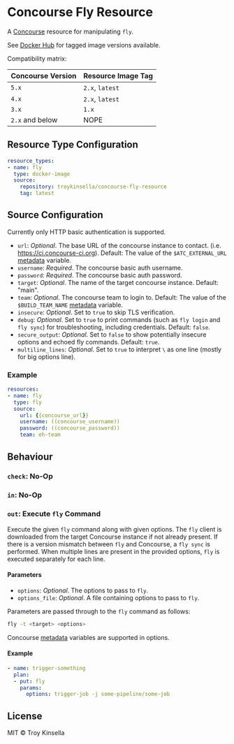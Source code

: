 Concourse Fly Resource
======================

A [Concourse](http://concourse.ci/) resource for manipulating `fly`.

See [Docker Hub](https://cloud.docker.com/repository/docker/troykinsella/concourse-fly-resource)
for tagged image versions available.

Compatibility matrix:

| Concourse Version | Resource Image Tag |
| ----------------- | ------------------ |
| `5.x` | `2.x`, `latest` |
| `4.x` | `2.x`, `latest` |
| `3.x` | `1.x` |
| `2.x` and below | NOPE | 

## Resource Type Configuration

```yaml
resource_types:
- name: fly
  type: docker-image
  source:
    repository: troykinsella/concourse-fly-resource
    tag: latest
```

## Source Configuration

Currently only HTTP basic authentication is supported.

* `url`: _Optional_. The base URL of the concourse instance to contact. (i.e. https://ci.concourse-ci.org).
  Default: The value of the `$ATC_EXTERNAL_URL` [metadata](https://concourse-ci.org/implementing-resource-types.html#resource-metadata) variable.
* `username`: _Required_. The concourse basic auth username.
* `password`: _Required_. The concourse basic auth password.
* `target`: _Optional_. The name of the target concourse instance. Default: "main".
* `team`: _Optional_. The concourse team to login to. Default: The value of the
  `$BUILD_TEAM_NAME` [metadata](https://concourse-ci.org/implementing-resource-types.html#resource-metadata) variable.
* `insecure`: _Optional_. Set to `true` to skip TLS verification.
* `debug`: _Optional_. Set to `true` to print commands (such as `fly login` and `fly sync`) for troubleshooting, including credentials. Default: `false`.
* `secure_output`: _Optional_. Set to `false` to show potentially insecure options and echoed fly commands. Default: `true`.
* `multiline_lines`: _Optional_. Set to `true` to interpret `\` as one line (mostly for big options line).

### Example

```yaml
resources:
- name: fly
  type: fly
  source:
    url: {{concourse_url}}
    username: ((concourse_username))
    password: ((concourse_password))
    team: eh-team
```

## Behaviour

### `check`: No-Op

### `in`: No-Op

### `out`: Execute `fly` Command

Execute the given `fly` command along with given options. The `fly` client is downloaded from the target 
Concourse instance if not already present. If there is a version mismatch between `fly` and Concourse,
a `fly sync` is performed.
When multiple lines are present in the provided options, `fly` is executed separately for each line.

#### Parameters

* `options`: _Optional_. The options to pass to `fly`.
* `options_file`: _Optional_. A file containing options to pass to `fly`.

Parameters are passed through to the `fly` command as follows:
```sh
fly -t <target> <options>
```

Concourse [metadata](https://concourse-ci.org/implementing-resource-types.html#resource-metadata)
variables are supported in options.

#### Example

```yaml
- name: trigger-something
  plan:
  - put: fly
    params:
      options: trigger-job -j some-pipeline/some-job
```

## License

MIT © Troy Kinsella
